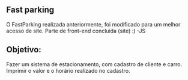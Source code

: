 ## Fast parking

O FastParking realizada anteriormente, foi modificado para um melhor acesso de site.
Parte de front-end concluída (site)   :)
-JS

## Objetivo:
Fazer um sistema de estacionamento, com cadastro de cliente e carro. Imprimir o valor e o horário realizado no cadastro. 
